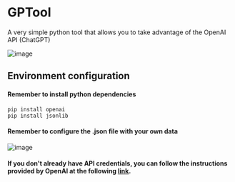 # GPTool
A very simple python tool that allows you to take advantage of the OpenAI API (ChatGPT)

![image](https://user-images.githubusercontent.com/62328337/233135645-311084b5-4114-454b-8d83-2a29a0a16ed4.png)

## Environment configuration

#### Remember to install python dependencies

```
pip install openai
pip install jsonlib
```

#### Remember to configure the .json file with your own data

![image](https://user-images.githubusercontent.com/62328337/233137122-e3dba0fe-6eaa-40f5-8c9d-1e88ed8a4081.png)

#### If you don't already have API credentials, you can follow the instructions provided by OpenAI at the following [link](https://platform.openai.com/docs/api-reference).
